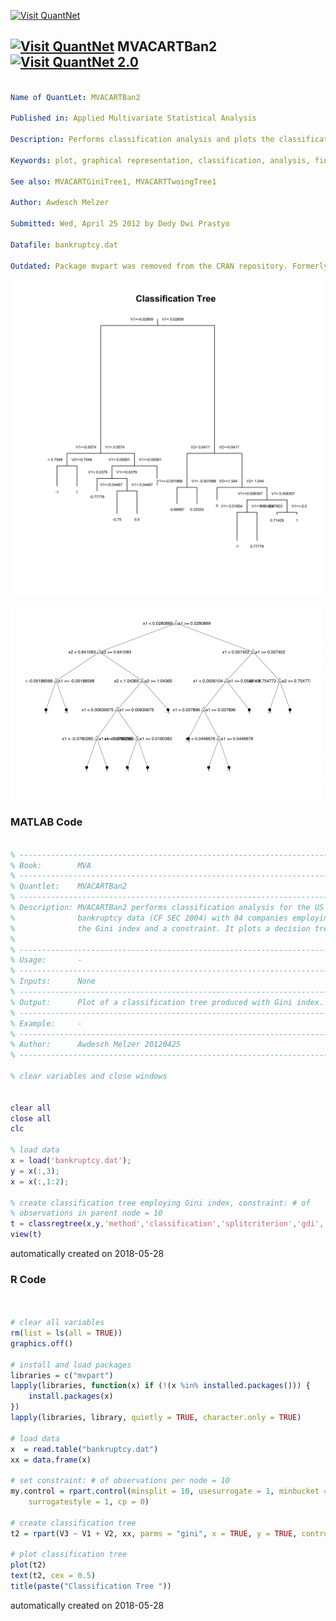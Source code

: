 [<img src="https://github.com/QuantLet/Styleguide-and-FAQ/blob/master/pictures/banner.png" width="888" alt="Visit QuantNet">](http://quantlet.de/)

## [<img src="https://github.com/QuantLet/Styleguide-and-FAQ/blob/master/pictures/qloqo.png" alt="Visit QuantNet">](http://quantlet.de/) **MVACARTBan2** [<img src="https://github.com/QuantLet/Styleguide-and-FAQ/blob/master/pictures/QN2.png" width="60" alt="Visit QuantNet 2.0">](http://quantlet.de/)

```yaml

Name of QuantLet: MVACARTBan2

Published in: Applied Multivariate Statistical Analysis

Description: Performs classification analysis and plots the classification tree for the US bankruptcy data with 84 companies employing the Gini index and a constraint.

Keywords: plot, graphical representation, classification, analysis, financial, decision-tree, data visualization, Gini index

See also: MVACARTGiniTree1, MVACARTTwoingTree1

Author: Awdesch Melzer

Submitted: Wed, April 25 2012 by Dedy Dwi Prastyo

Datafile: bankruptcy.dat

Outdated: Package mvpart was removed from the CRAN repository. Formerly available versions can be obtained from the archive.

```

![Picture1](MVACARTBan2-1.png)

![Picture2](MVACARTBan2_matlabOLD.png)

### MATLAB Code
```matlab

% ------------------------------------------------------------------------------
% Book:        MVA
% ------------------------------------------------------------------------------
% Quantlet:    MVACARTBan2
% ------------------------------------------------------------------------------
% Description: MVACARTBan2 performs classification analysis for the US
%              bankruptcy data (CF SEC 2004) with 84 companies employing
%              the Gini index and a constraint. It plots a decision tree.
%              
% ------------------------------------------------------------------------------
% Usage:       -
% ------------------------------------------------------------------------------
% Inputs:      None
% ------------------------------------------------------------------------------
% Output:      Plot of a classification tree produced with Gini index.
% ------------------------------------------------------------------------------
% Example:     -
% ------------------------------------------------------------------------------
% Author:      Awdesch Melzer 20120425
% ------------------------------------------------------------------------------

% clear variables and close windows


clear all
close all
clc

% load data
x = load('bankruptcy.dat');
y = x(:,3);
x = x(:,1:2);

% create classification tree employing Gini index, constraint: # of
% observations in parent node = 10
t = classregtree(x,y,'method','classification','splitcriterion','gdi','mergeleaves','off','minparent',10,'minleaf',1,'mergeleaves','off')
view(t)

```

automatically created on 2018-05-28

### R Code
```r


# clear all variables
rm(list = ls(all = TRUE))
graphics.off()

# install and load packages
libraries = c("mvpart")
lapply(libraries, function(x) if (!(x %in% installed.packages())) {
    install.packages(x)
})
lapply(libraries, library, quietly = TRUE, character.only = TRUE)

# load data
x  = read.table("bankruptcy.dat")
xx = data.frame(x)

# set constraint: # of observations per node = 10
my.control = rpart.control(minsplit = 10, usesurrogate = 1, minbucket = 1, maxdepth = 30, 
    surrogatestyle = 1, cp = 0)

# create classification tree
t2 = rpart(V3 ~ V1 + V2, xx, parms = "gini", x = TRUE, y = TRUE, control = my.control)

# plot classification tree
plot(t2)
text(t2, cex = 0.5)
title(paste("Classification Tree ")) 

```

automatically created on 2018-05-28